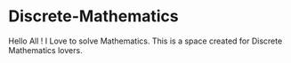 # Discrete-Mathematics

Hello All ! I Love to solve Mathematics. This is a space created for Discrete Mathematics lovers. 
